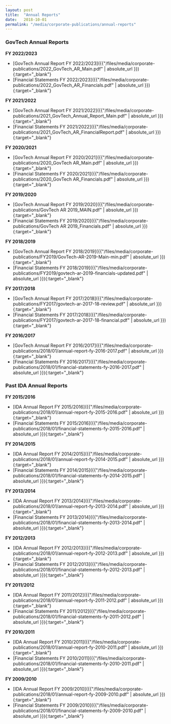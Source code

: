 ```yaml
---
layout: post
title:  "Annual Reports"
date:   2018-10-01
permalink: "/media/corporate-publications/annual-reports"
---
```


### **GovTech Annual Reports**

**FY 2022/2023**
* [GovTech Annual Report FY 2022/2023]({{"/files/media/corporate-publications/2022_GovTech_AR_Main.pdf" | absolute_url }}){:target="_blank"}
* [Financial Statements FY 2022/2023]({{"/files/media/corporate-publications/2022_GovTech_AR_Financials.pdf" | absolute_url }}){:target="_blank"}

**FY 2021/2022**
* [GovTech Annual Report FY 2021/2022]({{"/files/media/corporate-publications/2021_GovTech_Annual_Report_Main.pdf" | absolute_url }}){:target="_blank"}
* [Financial Statements FY 2021/2022]({{"/files/media/corporate-publications/2021_GovTech_AR_FinancialReport.pdf" | absolute_url }}){:target="_blank"}


**FY 2020/2021**
* [GovTech Annual Report FY 2020/2021]({{"/files/media/corporate-publications/2020_GovTech AR_Main.pdf" | absolute_url }}){:target="_blank"}
* [Financial Statements FY 2020/2021]({{"/files/media/corporate-publications/2020_GovTech AR_Financials.pdf" | absolute_url }}){:target="_blank"}


**FY 2019/2020**
* [GovTech Annual Report FY 2019/2020]({{"/files/media/corporate-publications/GovTech AR 2019_MAIN.pdf" | absolute_url }}){:target="_blank"}
* [Financial Statements FY 2019/2020]({{"/files/media/corporate-publications/GovTech AR 2019_Financials.pdf" | absolute_url }}){:target="_blank"}


**FY 2018/2019**
* [GovTech Annual Report FY 2018/2019]({{"/files/media/corporate-publications/FY2019/GovTech-AR-2019-Main-min.pdf" | absolute_url }}){:target="_blank"}
* [Financial Statements FY 2018/2019]({{"/files/media/corporate-publications/FY2019/govtech-ar-2019-financials-updated.pdf" | absolute_url }}){:target="_blank"}


**FY 2017/2018**
* [GovTech Annual Report FY 2017/2018]({{"/files/media/corporate-publications/FY2017/govtech-ar-2017-18-review.pdf" | absolute_url }}){:target="_blank"}
* [Financial Statements FY 2017/2018]({{"/files/media/corporate-publications/FY2017/govtech-ar-2017-18-financial.pdf" | absolute_url }}){:target="_blank"}


**FY 2016/2017**
* [GovTech Annual Report FY 2016/2017]({{"/files/media/corporate-publications/2018/01/annual-report-fy-2016-2017.pdf" | absolute_url }}){:target="_blank"}
* [Financial Statements FY 2016/2017]({{"/files/media/corporate-publications/2018/01/financial-statements-fy-2016-2017.pdf" | absolute_url }}){:target="_blank"}


### **Past IDA Annual Reports**

**FY 2015/2016**
* [IDA Annual Report FY 2015/2016]({{"/files/media/corporate-publications/2018/01/annual-report-fy-2015-2016.pdf" | absolute_url }}){:target="_blank"}
* [Financial Statements FY 2015/2016]({{"/files/media/corporate-publications/2018/01/financial-statements-fy-2015-2016.pdf" | absolute_url }}){:target="_blank"}

**FY 2014/2015**
* [IDA Annual Report FY 2014/2015]({{"/files/media/corporate-publications/2018/01/annual-report-fy-2014-2015.pdf" | absolute_url }}){:target="_blank"}
* [Financial Statements FY 2014/2015]({{"/files/media/corporate-publications/2018/01/financial-statements-fy-2014-2015.pdf" | absolute_url }}){:target="_blank"}

**FY 2013/2014**
* [IDA Annual Report FY 2013/2014]({{"/files/media/corporate-publications/2018/01/annual-report-fy-2013-2014.pdf" | absolute_url }}){:target="_blank"}
* [Financial Statements FY 2013/2014]({{"/files/media/corporate-publications/2018/01/financial-statements-fy-2013-2014.pdf" | absolute_url }}){:target="_blank"}

**FY 2012/2013**
* [IDA Annual Report FY 2012/2013]({{"/files/media/corporate-publications/2018/01/annual-report-fy-2012-2013.pdf" | absolute_url }}){:target="_blank"}
* [Financial Statements FY 2012/2013]({{"/files/media/corporate-publications/2018/01/financial-statements-fy-2012-2013.pdf" | absolute_url }}){:target="_blank"}

**FY 2011/2012**
* [IDA Annual Report FY 2011/2012]({{"/files/media/corporate-publications/2018/01/annual-report-fy-2011-2012.pdf" | absolute_url }}){:target="_blank"}
* [Financial Statements FY 2011/2012]({{"/files/media/corporate-publications/2018/01/financial-statements-fy-2011-2012.pdf" | absolute_url }}){:target="_blank"}

**FY 2010/2011**
* [IDA Annual Report FY 2010/2011]({{"/files/media/corporate-publications/2018/01/annual-report-fy-2010-2011.pdf" | absolute_url }}){:target="_blank"}
* [Financial Statements FY 2010/2011]({{"/files/media/corporate-publications/2018/01/financial-statements-fy-2010-2011.pdf" | absolute_url }}){:target="_blank"}

**FY 2009/2010**
* [IDA Annual Report FY 2009/2010]({{"/files/media/corporate-publications/2018/01/annual-report-fy-2009-2010.pdf" | absolute_url }}){:target="_blank"}
* [Financial Statements FY 2009/2010]({{"/files/media/corporate-publications/2018/01/financial-statements-fy-2009-2010.pdf" | absolute_url }}){:target="_blank"}

